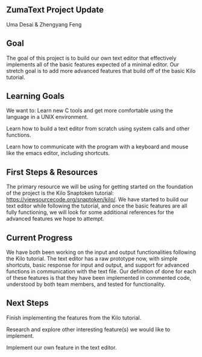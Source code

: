 ## ZumaText Project Update

Uma Desai & Zhengyang Feng

## Goal
The goal of this project is to build our own text editor that effectively implements all of the basic features expected of a minimal editor. Our stretch goal is to add more advanced features that build off of the basic Kilo tutorial. 


## Learning Goals
We want to:
Learn new C tools and get more comfortable using the language in a UNIX environment.

Learn how to build a text editor from scratch using system calls and other functions.

Learn how to communicate with the program with a keyboard and mouse like the emacs editor, including shortcuts.


## First Steps & Resources
The primary resource we will be using for getting started on the foundation of the project is the Kilo Snaptoken tutorial: https://viewsourcecode.org/snaptoken/kilo/. We have started to build our text editor while following the tutorial, and once the basic features are all fully functioning, we will look for some additional references for the advanced features we hope to attempt.


## Current Progress
We have both been working on the input and output functionalities following the Kilo tutorial. The text editor has a raw prototype now, with simple shortcuts, basic response for input and output, and support for advanced functions in communication with the text file. Our definition of done for each of these features is that they have been implemented in commented code, understood by both team members, and tested for functionality.


## Next Steps
Finish implementing the features from the Kilo tutorial.

Research and explore other interesting feature(s) we would like to implement.

Implement our own feature in the text editor.
